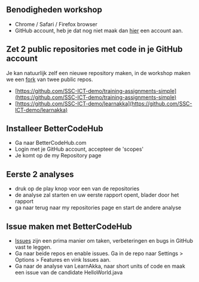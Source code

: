 ## Benodigheden workshop
- Chrome / Safari / Firefox browser
- GitHub account, heb je dat nog niet maak dan [hier](https://github.com/join?source=header-home) een account  aan.

## Zet 2 public repositories met code in je GitHub account
Je kan natuurlijk zelf een nieuwe repository maken, in de workshop maken we een [fork](https://help.github.com/articles/fork-a-repo/) van twee public repos.

- [https://github.com/SSC-ICT-demo/training-assignments-simple](https://github.com/SSC-ICT-demo/training-assignments-simple)
- [https://github.com/SSC-ICT-demo/learnakka](https://github.com/SSC-ICT-demo/learnakka)

## Installeer BetterCodeHub
- Ga naar BetterCodeHub.com 
- Login met je GitHub account, accepteer de 'scopes'
- Je komt op de my Repository page

## Eerste 2 analyses
- druk op de play knop voor een van de repositories
- de analyse zal starten en uw eerste rapport opent, blader door het rapport
- ga naar terug naar my repositories page en start de andere analyse

## Issue maken met BetterCodeHub
- [Issues](https://guides.github.com/features/issues/) zijn een prima manier om taken, verbeteringen en bugs in GitHub vast te leggen.
- Ga naar beide repos en enable issues. Ga in de repo naar Settings > Options > Features en vink Issues aan.
- Ga naar de analyse van LearnAkka, naar short units of code en maak een issue van de candidate HelloWorld.java



